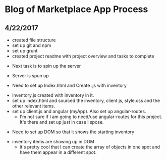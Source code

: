# Blog of Marketplace App Process

## 4/22/2017

* created file structure
* set up git and npm
* set up grunt
* created project readme with project overview and tasks to complete

- Next task is to spin up the server
* Server is spun up

- Need to set up Index.html and Create .js with inventory
* inventory.js created with inventory in it.
* set up index.html and sourced the inventory, client js, style.css and the other relevant items.
* set up client.js and angular (myApp).  Also set up angular-routes.
  * I'm not sure if I am going to need/use angular-routes for this project.  It's
    there and set up just in case I spose.

- Need to set up DOM so that it shows the starting inventory
* inventory items are showing up in DOM
  * it's pretty cool that I can create the array of objects in one spot and have them appear in a different spot.
  
